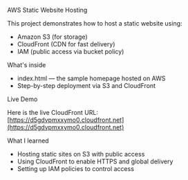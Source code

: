 AWS Static Website Hosting

This project demonstrates how to host a static website using:

- Amazon S3 (for storage)
- CloudFront (CDN for fast delivery)
- IAM (public access via bucket policy)

What's inside

- index.html — the sample homepage hosted on AWS
- Step-by-step deployment via S3 and CloudFront

Live Demo

Here is the live CloudFront URL:  
[https://d5gdvpmxxymo0.cloudfront.net](https://d5gdvpmxxymo0.cloudfront.net)



What I learned

- Hosting static sites on S3 with public access
- Using CloudFront to enable HTTPS and global delivery
- Setting up IAM policies to control access


